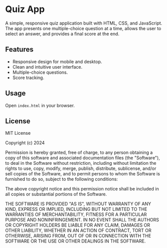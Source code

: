 # Quiz App

A simple, responsive quiz application built with HTML, CSS, and JavaScript.  The app presents one multiple-choice question at a time, allows the user to select an answer, and provides a final score at the end.

## Features

*   Responsive design for mobile and desktop.
*   Clean and intuitive user interface.
*   Multiple-choice questions.
*   Score tracking.

## Usage

Open `index.html` in your browser.

## License

MIT License

Copyright (c) 2024

Permission is hereby granted, free of charge, to any person obtaining a copy
of this software and associated documentation files (the "Software"), to deal
in the Software without restriction, including without limitation the rights
to use, copy, modify, merge, publish, distribute, sublicense, and/or sell
copies of the Software, and to permit persons to whom the Software is
furnished to do so, subject to the following conditions:

The above copyright notice and this permission notice shall be included in all
copies or substantial portions of the Software.

THE SOFTWARE IS PROVIDED "AS IS", WITHOUT WARRANTY OF ANY KIND, EXPRESS OR
IMPLIED, INCLUDING BUT NOT LIMITED TO THE WARRANTIES OF MERCHANTABILITY,
FITNESS FOR A PARTICULAR PURPOSE AND NONINFRINGEMENT. IN NO EVENT SHALL THE
AUTHORS OR COPYRIGHT HOLDERS BE LIABLE FOR ANY CLAIM, DAMAGES OR OTHER
LIABILITY, WHETHER IN AN ACTION OF CONTRACT, TORT OR OTHERWISE, ARISING FROM,
OUT OF OR IN CONNECTION WITH THE SOFTWARE OR THE USE OR OTHER DEALINGS IN THE
SOFTWARE.
```